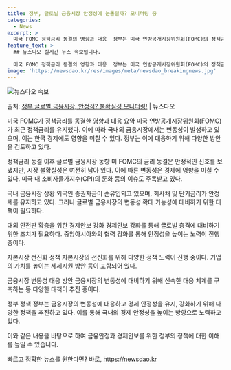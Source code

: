 ```yaml
---
title: 정부, 글로벌 금융시장 안정성에 눈돌릴까? 모니터링 중
categories:
  - News
excerpt: >
  미국 FOMC 정책금리 동결의 영향과 대응  정부는 미국 연방공개시장위원회(FOMC)의 정책금리 동결 이후 …
feature_text: >
  ## 뉴스다오 실시간 뉴스 속보입니다.

  미국 FOMC 정책금리 동결의 영향과 대응  정부는 미국 연방공개시장위원회(FOMC)의 정책금리 동결 이후 …
image: 'https://newsdao.kr/res/images/meta/newsdao_breakingnews.jpg'
---
```


![뉴스다오 속보](https://newsdao.kr/res/images/meta/newsdao_breakingnews.jpg)

<p>출처: <a href="https://newsdao.kr/4228" rel="dofollow">정부 글로벌 금융시장, 안정적? 불확실성 모니터링!</a> | 뉴스다오</p>

미국 FOMC가 정책금리를 동결한 영향과 대응 요약
미국 연방공개시장위원회(FOMC)가 최근 정책금리를 유지했다. 이에 따라 국내외 금융시장에서는 변동성이 발생하고 있으며, 이는 한국 경제에도 영향을 미칠 수 있다. 정부는 이에 대응하기 위해 다양한 방안을 검토하고 있다.

정책금리 동결 이후 글로벌 금융시장 동향
미 FOMC의 금리 동결은 안정적인 신호를 보냈지만, 시장 불확실성은 여전히 남아 있다. 이에 따른 변동성은 경제에 영향을 미칠 수 있다. 미국 내 소비자물가지수(CPI)의 둔화 등의 이슈도 주목받고 있다.

국내 금융시장 상황
외국인 증권자금이 순유입되고 있으며, 회사채 및 단기금리가 안정세를 유지하고 있다. 그러나 글로벌 금융시장의 변동성 확대 가능성에 대비하기 위한 대책이 필요하다.

대외 안전판 확충을 위한 경제안보 강화
경제안보 강화를 통해 글로벌 충격에 대비하기 위한 조치가 필요하다. 중앙아시아와의 협력 강화를 통해 안정성을 높이는 노력이 진행 중이다.

자본시장 선진화 정책
자본시장의 선진화를 위해 다양한 정책 노력이 진행 중이다. 기업의 가치를 높이는 세제지원 방안 등이 포함되어 있다.

금융시장 변동성 대응 방안
금융시장의 변동성에 대비하기 위해 신속한 대응 체계를 구축하는 등 다양한 대책이 추진 중이다.

정부 정책
정부는 금융시장의 변동성에 대응하고 경제 안정성을 유지, 강화하기 위해 다양한 정책을 추진하고 있다. 이를 통해 국내외 경제 안정성을 높이는 방향으로 노력하고 있다.

이와 같은 내용을 바탕으로 하여 금융안정과 경제안보를 위한 정부의 정책에 대한 이해를 높일 수 있습니다. 

빠르고 정확한 뉴스를 원한다면? 바로, <a href="https://newsdao.kr" rel="dofollow">https://newsdao.kr</a>



